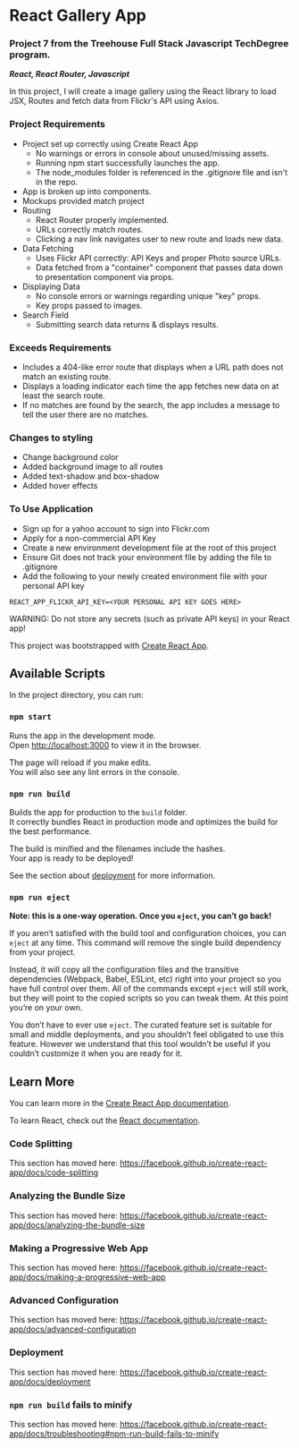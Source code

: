 # React Gallery App

### Project 7 from the Treehouse Full Stack Javascript TechDegree program.

**_React, React Router, Javascript_**

In this project, I will create a image gallery using the React library to load JSX, Routes and fetch data from Flickr's API using Axios.

### Project Requirements

- Project set up correctly using Create React App
  - No warnings or errors in console about unused/missing assets.
  - Running npm start successfully launches the app.
  - The node_modules folder is referenced in the .gitignore file and isn't in the repo.
- App is broken up into components.
- Mockups provided match project
- Routing
  - React Router properly implemented.
  - URLs correctly match routes.
  - Clicking a nav link navigates user to new route and loads new data.
- Data Fetching
  - Uses Flickr API correctly: API Keys and proper Photo source URLs.
  - Data fetched from a "container" component that passes data down to presentation component via props.
- Displaying Data
  - No console errors or warnings regarding unique "key" props.
  - Key props passed to images.
- Search Field
  - Submitting search data returns & displays results.

### Exceeds Requirements

- Includes a 404-like error route that displays when a URL path does not match an existing route.
- Displays a loading indicator each time the app fetches new data on at least the search route.
- If no matches are found by the search, the app includes a message to tell the user there are no matches.

### Changes to styling

- Change background color
- Added background image to all routes
- Added text-shadow and box-shadow
- Added hover effects

### To Use Application

- Sign up for a yahoo account to sign into Flickr.com
- Apply for a non-commercial API Key
- Create a new environment development file at the root of this project
- Ensure Git does not track your environment file by adding the file to .gitignore
- Add the following to your newly created environment file with your personal API key

```
REACT_APP_FLICKR_API_KEY=<YOUR PERSONAL API KEY GOES HERE>
```

WARNING: Do not store any secrets (such as private API keys) in your React app!

This project was bootstrapped with [Create React App](https://github.com/facebook/create-react-app).

## Available Scripts

In the project directory, you can run:

### `npm start`

Runs the app in the development mode.<br>
Open [http://localhost:3000](http://localhost:3000) to view it in the browser.

The page will reload if you make edits.<br>
You will also see any lint errors in the console.

### `npm run build`

Builds the app for production to the `build` folder.<br>
It correctly bundles React in production mode and optimizes the build for the best performance.

The build is minified and the filenames include the hashes.<br>
Your app is ready to be deployed!

See the section about [deployment](https://facebook.github.io/create-react-app/docs/deployment) for more information.

### `npm run eject`

**Note: this is a one-way operation. Once you `eject`, you can’t go back!**

If you aren’t satisfied with the build tool and configuration choices, you can `eject` at any time. This command will remove the single build dependency from your project.

Instead, it will copy all the configuration files and the transitive dependencies (Webpack, Babel, ESLint, etc) right into your project so you have full control over them. All of the commands except `eject` will still work, but they will point to the copied scripts so you can tweak them. At this point you’re on your own.

You don’t have to ever use `eject`. The curated feature set is suitable for small and middle deployments, and you shouldn’t feel obligated to use this feature. However we understand that this tool wouldn’t be useful if you couldn’t customize it when you are ready for it.

## Learn More

You can learn more in the [Create React App documentation](https://facebook.github.io/create-react-app/docs/getting-started).

To learn React, check out the [React documentation](https://reactjs.org/).

### Code Splitting

This section has moved here: https://facebook.github.io/create-react-app/docs/code-splitting

### Analyzing the Bundle Size

This section has moved here: https://facebook.github.io/create-react-app/docs/analyzing-the-bundle-size

### Making a Progressive Web App

This section has moved here: https://facebook.github.io/create-react-app/docs/making-a-progressive-web-app

### Advanced Configuration

This section has moved here: https://facebook.github.io/create-react-app/docs/advanced-configuration

### Deployment

This section has moved here: https://facebook.github.io/create-react-app/docs/deployment

### `npm run build` fails to minify

This section has moved here: https://facebook.github.io/create-react-app/docs/troubleshooting#npm-run-build-fails-to-minify
